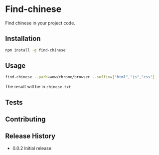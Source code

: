 Find-chinese
=========

Find chinese in your project code.

## Installation

  ```bash
  npm install -g find-chinese
  ```

## Usage

  ```bash
  find-chinese --path=wow/chrome/browser --suffix=["html","js","css"]
  ```
  
  The result will be in `chinese.txt`

## Tests


## Contributing


## Release History

* 0.0.2 Initial release